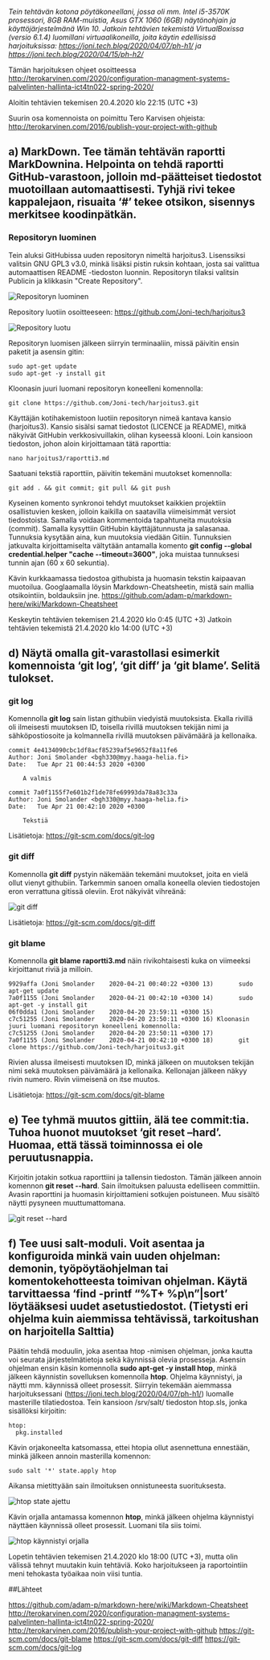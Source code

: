 *Tein tehtävän kotona pöytäkoneellani, jossa oli mm. Intel i5-3570K prosessori, 8GB RAM-muistia, Asus GTX 1060 (6GB) näytönohjain ja käyttöjärjestelmänä Win 10. Jatkoin tehtävien tekemistä VirtualBoxissa (versio 6.1.4) luomillani virtuaalikoneilla, joita käytin edellisissä harjoituksissa: https://joni.tech.blog/2020/04/07/ph-h1/ ja https://joni.tech.blog/2020/04/15/ph-h2/*

Tämän harjoituksen ohjeet osoitteessa http://terokarvinen.com/2020/configuration-managment-systems-palvelinten-hallinta-ict4tn022-spring-2020/

Aloitin tehtävien tekemisen 20.4.2020 klo 22:15 (UTC +3)

Suurin osa komennoista on poimittu Tero Karvisen ohjeista: http://terokarvinen.com/2016/publish-your-project-with-github

## a) MarkDown. Tee tämän tehtävän raportti MarkDownina. Helpointa on tehdä raportti GitHub-varastoon, jolloin md-päätteiset tiedostot muotoillaan automaattisesti. Tyhjä rivi tekee kappalejaon, risuaita ‘#’ tekee otsikon, sisennys merkitsee koodinpätkän.

### Repositoryn luominen

Tein aluksi GitHubissa uuden repositoryn nimeltä harjoitus3. Lisenssiksi valitsin GNU GPL3 v3.0, minkä lisäksi pistin ruksin kohtaan, josta sai valittua automaattisen README -tiedoston luonnin. Repositoryn tilaksi valitsin Publicin ja klikkasin "Create Repository".

![](https://myy.haaga-helia.fi/~bgh330/Linux/1.png "Repositoryn luominen")
 
Repository luotiin osoitteeseen:  https://github.com/Joni-tech/harjoitus3

![](https://myy.haaga-helia.fi/~bgh330/Linux/2.png "Repository luotu")

Repositoryn luomisen jälkeen siirryin terminaaliin, missä päivitin ensin paketit ja asensin gitin:

	sudo apt-get update
	sudo apt-get -y install git

Kloonasin juuri luomani repositoryn koneelleni komennolla:

	git clone https://github.com/Joni-tech/harjoitus3.git


Käyttäjän kotihakemistoon luotiin repositoryn nimeä kantava kansio (harjoitus3). Kansio sisälsi samat tiedostot (LICENCE ja README), mitkä näkyivät GitHubin verkkosivuillakin, olihan kyseessä klooni. Loin kansioon tiedoston, johon aloin kirjoittamaan tätä raporttia: 

	nano harjoitus3/raportti3.md


Saatuani tekstiä raporttiin, päivitin tekemäni muutokset komennolla:

	git add . && git commit; git pull && git push

Kyseinen komento synkronoi tehdyt  muutokset kaikkien projektiin osallistuvien kesken, jolloin kaikilla on saatavilla viimeisimmät versiot tiedostoista. Samalla voidaan kommentoida tapahtuneita muutoksia (commit). Samalla kysyttiin GitHubin käyttäjätunnusta ja salasanaa. Tunnuksia kysytään aina, kun muutoksia viedään Gitiin. Tunnuksien jatkuvalta kirjoittamiselta vältytään antamalla komento **git config --global credential.helper "cache --timeout=3600"**, joka muistaa tunnuksesi tunnin ajan (60 x 60 sekuntia).

Kävin kurkkaamassa tiedostoa githubista ja huomasin tekstin kaipaavan muotoilua. Googlaamalla löysin Markdown-Cheatsheetin, mistä sain mallia otsikointiin, boldauksiin jne.
https://github.com/adam-p/markdown-here/wiki/Markdown-Cheatsheet

Keskeytin tehtävien tekemisen 21.4.2020 klo 0:45 (UTC +3)
Jatkoin tehtävien tekemistä 21.4.2020 klo 14:00 (UTC +3)

## d) Näytä omalla git-varastollasi esimerkit komennoista ‘git log’, ‘git diff’ ja ‘git blame’. Selitä tulokset.

### git log

Komennolla **git log** sain listan githubiin viedyistä muutoksista. Ekalla rivillä oli ilmeisesti muutoksen ID, toisella rivillä muutoksen tekijän nimi ja sähköpostiosoite ja kolmannella rivillä muutoksen päivämäärä ja kellonaika.

	commit 4e4134090cbc1df8acf85239af5e9652f8a11fe6
	Author: Joni Smolander <bgh330@myy.haaga-helia.fi>
	Date:   Tue Apr 21 00:44:53 2020 +0300

	    A valmis

	commit 7a0f1155f7e601b2f1de78fe69993da78a83c33a
	Author: Joni Smolander <bgh330@myy.haaga-helia.fi>
	Date:   Tue Apr 21 00:42:10 2020 +0300

	    Tekstiä

Lisätietoja: https://git-scm.com/docs/git-log

### git diff

Komennolla **git diff** pystyin näkemään tekemäni muutokset, joita en vielä ollut vienyt githubiin. Tarkemmin sanoen omalla koneella olevien tiedostojen eron verrattuna gitissä oleviin. Erot näkyivät vihreänä:

![](https://myy.haaga-helia.fi/~bgh330/Linux/3.png "git diff")

Lisätietoja: https://git-scm.com/docs/git-diff

### git blame

Komennolla **git blame raportti3.md** näin rivikohtaisesti kuka on viimeeksi kirjoittanut riviä ja milloin.

	9929affa (Joni Smolander    2020-04-21 00:40:22 +0300 13)       sudo apt-get update
	7a0f1155 (Joni Smolander    2020-04-21 00:42:10 +0300 14)       sudo apt-get -y install git
	06f0dda1 (Joni Smolander    2020-04-20 23:59:11 +0300 15) 
	c7c51255 (Joni Smolander    2020-04-20 23:50:11 +0300 16) Kloonasin juuri luomani repositoryn koneelleni komennolla:
	c7c51255 (Joni Smolander    2020-04-20 23:50:11 +0300 17) 
	7a0f1155 (Joni Smolander    2020-04-21 00:42:10 +0300 18)       git clone https://github.com/Joni-tech/harjoitus3.git

Rivien alussa ilmeisesti muutoksen ID, minkä jälkeen on muutoksen tekijän nimi sekä muutoksen päivämäärä ja kellonaika. Kellonajan jälkeen näkyy rivin numero. Rivin viimeisenä on itse muutos.

Lisätietoja: https://git-scm.com/docs/git-blame

## e) Tee tyhmä muutos gittiin, älä tee commit:tia. Tuhoa huonot muutokset ‘git reset –hard’. Huomaa, että tässä toiminnossa ei ole peruutusnappia.

Kirjoitin jotakin sotkua raporttiini ja tallensin tiedoston. Tämän jälkeen annoin komennon **git reset --hard**. Sain ilmoituksen paluusta edelliseen committiin. Avasin raporttini ja huomasin kirjoittamieni sotkujen poistuneen. Muu sisältö näytti pysyneen muuttumattomana.

![](https://myy.haaga-helia.fi/~bgh330/Linux/4.png "git reset --hard")


## f) Tee uusi salt-moduli. Voit asentaa ja konfiguroida minkä vain uuden ohjelman: demonin, työpöytäohjelman tai komentokehotteesta toimivan ohjelman. Käytä tarvittaessa ‘find -printf “%T+ %p\n”|sort’ löytääksesi uudet asetustiedostot. (Tietysti eri ohjelma kuin aiemmissa tehtävissä, tarkoitushan on harjoitella Salttia)

Päätin tehdä moduulin, joka asentaa htop -nimisen ohjelman, jonka kautta voi seurata järjestelmätietoja sekä käynnissä olevia prosesseja. Asensin ohjelman ensin käsin komennolla **sudo apt-get -y install htop**, minkä jälkeen käynnistin sovelluksen komennolla **htop**. Ohjelma käynnistyi, ja näytti mm. käynnissä olleet prosessit. Siirryin tekemään aiemmassa harjoituksessani (https://joni.tech.blog/2020/04/07/ph-h1/) luomalle masterille tilatiedostoa. Tein kansioon /srv/salt/ tiedoston htop.sls, jonka sisällöksi kirjoitin:

	htop:
	  pkg.installed

Kävin orjakoneelta katsomassa, ettei htopia ollut asennettuna ennestään, minkä jälkeen annoin masterilla komennon:

	sudo salt '*' state.apply htop

Aikansa mietittyään sain ilmoituksen onnistuneesta suorituksesta.

![](https://myy.haaga-helia.fi/~bgh330/Linux/5.png "htop state ajettu")

Kävin orjalla antamassa komennon **htop**, minkä jälkeen ohjelma käynnistyi näyttäen käynnissä olleet prosessit. Luomani tila siis toimi.

![](https://myy.haaga-helia.fi/~bgh330/Linux/6.png "htop käynnistyi orjalla")

Lopetin tehtävien tekemisen 21.4.2020 klo 18:00 (UTC +3), mutta olin välissä tehnyt muutakin kuin tehtäviä. Koko harjoitukseen ja raportointiin meni tehokasta työaikaa noin viisi tuntia. 


##Lähteet

https://github.com/adam-p/markdown-here/wiki/Markdown-Cheatsheet
http://terokarvinen.com/2020/configuration-managment-systems-palvelinten-hallinta-ict4tn022-spring-2020/
http://terokarvinen.com/2016/publish-your-project-with-github
https://git-scm.com/docs/git-blame
https://git-scm.com/docs/git-diff
https://git-scm.com/docs/git-log
